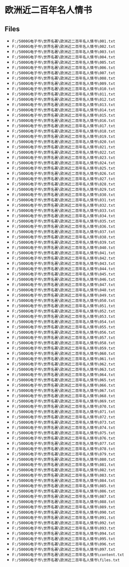 # 欧洲近二百年名人情书

## Files

- `F:/5000G电子书\世界名著\欧洲近二百年名人情书\001.txt`
- `F:/5000G电子书\世界名著\欧洲近二百年名人情书\002.txt`
- `F:/5000G电子书\世界名著\欧洲近二百年名人情书\003.txt`
- `F:/5000G电子书\世界名著\欧洲近二百年名人情书\004.txt`
- `F:/5000G电子书\世界名著\欧洲近二百年名人情书\005.txt`
- `F:/5000G电子书\世界名著\欧洲近二百年名人情书\006.txt`
- `F:/5000G电子书\世界名著\欧洲近二百年名人情书\007.txt`
- `F:/5000G电子书\世界名著\欧洲近二百年名人情书\008.txt`
- `F:/5000G电子书\世界名著\欧洲近二百年名人情书\009.txt`
- `F:/5000G电子书\世界名著\欧洲近二百年名人情书\010.txt`
- `F:/5000G电子书\世界名著\欧洲近二百年名人情书\011.txt`
- `F:/5000G电子书\世界名著\欧洲近二百年名人情书\012.txt`
- `F:/5000G电子书\世界名著\欧洲近二百年名人情书\013.txt`
- `F:/5000G电子书\世界名著\欧洲近二百年名人情书\014.txt`
- `F:/5000G电子书\世界名著\欧洲近二百年名人情书\015.txt`
- `F:/5000G电子书\世界名著\欧洲近二百年名人情书\016.txt`
- `F:/5000G电子书\世界名著\欧洲近二百年名人情书\017.txt`
- `F:/5000G电子书\世界名著\欧洲近二百年名人情书\018.txt`
- `F:/5000G电子书\世界名著\欧洲近二百年名人情书\019.txt`
- `F:/5000G电子书\世界名著\欧洲近二百年名人情书\020.txt`
- `F:/5000G电子书\世界名著\欧洲近二百年名人情书\021.txt`
- `F:/5000G电子书\世界名著\欧洲近二百年名人情书\022.txt`
- `F:/5000G电子书\世界名著\欧洲近二百年名人情书\023.txt`
- `F:/5000G电子书\世界名著\欧洲近二百年名人情书\024.txt`
- `F:/5000G电子书\世界名著\欧洲近二百年名人情书\025.txt`
- `F:/5000G电子书\世界名著\欧洲近二百年名人情书\026.txt`
- `F:/5000G电子书\世界名著\欧洲近二百年名人情书\027.txt`
- `F:/5000G电子书\世界名著\欧洲近二百年名人情书\028.txt`
- `F:/5000G电子书\世界名著\欧洲近二百年名人情书\029.txt`
- `F:/5000G电子书\世界名著\欧洲近二百年名人情书\030.txt`
- `F:/5000G电子书\世界名著\欧洲近二百年名人情书\031.txt`
- `F:/5000G电子书\世界名著\欧洲近二百年名人情书\032.txt`
- `F:/5000G电子书\世界名著\欧洲近二百年名人情书\033.txt`
- `F:/5000G电子书\世界名著\欧洲近二百年名人情书\034.txt`
- `F:/5000G电子书\世界名著\欧洲近二百年名人情书\035.txt`
- `F:/5000G电子书\世界名著\欧洲近二百年名人情书\036.txt`
- `F:/5000G电子书\世界名著\欧洲近二百年名人情书\037.txt`
- `F:/5000G电子书\世界名著\欧洲近二百年名人情书\038.txt`
- `F:/5000G电子书\世界名著\欧洲近二百年名人情书\039.txt`
- `F:/5000G电子书\世界名著\欧洲近二百年名人情书\040.txt`
- `F:/5000G电子书\世界名著\欧洲近二百年名人情书\041.txt`
- `F:/5000G电子书\世界名著\欧洲近二百年名人情书\042.txt`
- `F:/5000G电子书\世界名著\欧洲近二百年名人情书\043.txt`
- `F:/5000G电子书\世界名著\欧洲近二百年名人情书\044.txt`
- `F:/5000G电子书\世界名著\欧洲近二百年名人情书\045.txt`
- `F:/5000G电子书\世界名著\欧洲近二百年名人情书\046.txt`
- `F:/5000G电子书\世界名著\欧洲近二百年名人情书\047.txt`
- `F:/5000G电子书\世界名著\欧洲近二百年名人情书\048.txt`
- `F:/5000G电子书\世界名著\欧洲近二百年名人情书\049.txt`
- `F:/5000G电子书\世界名著\欧洲近二百年名人情书\050.txt`
- `F:/5000G电子书\世界名著\欧洲近二百年名人情书\051.txt`
- `F:/5000G电子书\世界名著\欧洲近二百年名人情书\052.txt`
- `F:/5000G电子书\世界名著\欧洲近二百年名人情书\053.txt`
- `F:/5000G电子书\世界名著\欧洲近二百年名人情书\054.txt`
- `F:/5000G电子书\世界名著\欧洲近二百年名人情书\055.txt`
- `F:/5000G电子书\世界名著\欧洲近二百年名人情书\056.txt`
- `F:/5000G电子书\世界名著\欧洲近二百年名人情书\057.txt`
- `F:/5000G电子书\世界名著\欧洲近二百年名人情书\058.txt`
- `F:/5000G电子书\世界名著\欧洲近二百年名人情书\059.txt`
- `F:/5000G电子书\世界名著\欧洲近二百年名人情书\060.txt`
- `F:/5000G电子书\世界名著\欧洲近二百年名人情书\061.txt`
- `F:/5000G电子书\世界名著\欧洲近二百年名人情书\062.txt`
- `F:/5000G电子书\世界名著\欧洲近二百年名人情书\063.txt`
- `F:/5000G电子书\世界名著\欧洲近二百年名人情书\064.txt`
- `F:/5000G电子书\世界名著\欧洲近二百年名人情书\065.txt`
- `F:/5000G电子书\世界名著\欧洲近二百年名人情书\066.txt`
- `F:/5000G电子书\世界名著\欧洲近二百年名人情书\067.txt`
- `F:/5000G电子书\世界名著\欧洲近二百年名人情书\068.txt`
- `F:/5000G电子书\世界名著\欧洲近二百年名人情书\069.txt`
- `F:/5000G电子书\世界名著\欧洲近二百年名人情书\070.txt`
- `F:/5000G电子书\世界名著\欧洲近二百年名人情书\071.txt`
- `F:/5000G电子书\世界名著\欧洲近二百年名人情书\072.txt`
- `F:/5000G电子书\世界名著\欧洲近二百年名人情书\073.txt`
- `F:/5000G电子书\世界名著\欧洲近二百年名人情书\074.txt`
- `F:/5000G电子书\世界名著\欧洲近二百年名人情书\075.txt`
- `F:/5000G电子书\世界名著\欧洲近二百年名人情书\076.txt`
- `F:/5000G电子书\世界名著\欧洲近二百年名人情书\077.txt`
- `F:/5000G电子书\世界名著\欧洲近二百年名人情书\078.txt`
- `F:/5000G电子书\世界名著\欧洲近二百年名人情书\079.txt`
- `F:/5000G电子书\世界名著\欧洲近二百年名人情书\080.txt`
- `F:/5000G电子书\世界名著\欧洲近二百年名人情书\081.txt`
- `F:/5000G电子书\世界名著\欧洲近二百年名人情书\082.txt`
- `F:/5000G电子书\世界名著\欧洲近二百年名人情书\083.txt`
- `F:/5000G电子书\世界名著\欧洲近二百年名人情书\084.txt`
- `F:/5000G电子书\世界名著\欧洲近二百年名人情书\085.txt`
- `F:/5000G电子书\世界名著\欧洲近二百年名人情书\086.txt`
- `F:/5000G电子书\世界名著\欧洲近二百年名人情书\087.txt`
- `F:/5000G电子书\世界名著\欧洲近二百年名人情书\088.txt`
- `F:/5000G电子书\世界名著\欧洲近二百年名人情书\089.txt`
- `F:/5000G电子书\世界名著\欧洲近二百年名人情书\090.txt`
- `F:/5000G电子书\世界名著\欧洲近二百年名人情书\091.txt`
- `F:/5000G电子书\世界名著\欧洲近二百年名人情书\092.txt`
- `F:/5000G电子书\世界名著\欧洲近二百年名人情书\093.txt`
- `F:/5000G电子书\世界名著\欧洲近二百年名人情书\094.txt`
- `F:/5000G电子书\世界名著\欧洲近二百年名人情书\095.txt`
- `F:/5000G电子书\世界名著\欧洲近二百年名人情书\096.txt`
- `F:/5000G电子书\世界名著\欧洲近二百年名人情书\097.txt`
- `F:/5000G电子书\世界名著\欧洲近二百年名人情书\content.txt`
- `F:/5000G电子书\世界名著\欧洲近二百年名人情书\files.txt`
